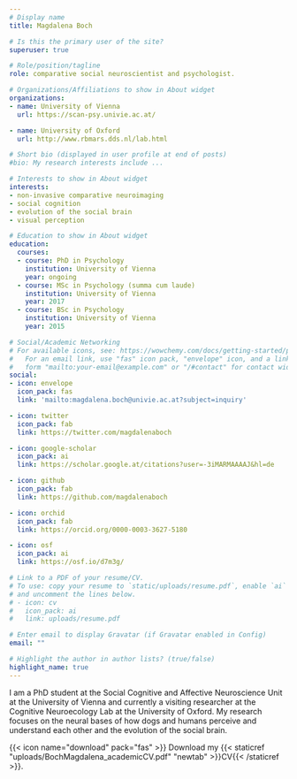 ```yaml
---
# Display name
title: Magdalena Boch

# Is this the primary user of the site?
superuser: true

# Role/position/tagline
role: comparative social neuroscientist and psychologist.

# Organizations/Affiliations to show in About widget
organizations:
- name: University of Vienna
  url: https://scan-psy.univie.ac.at/

- name: University of Oxford
  url: http://www.rbmars.dds.nl/lab.html

# Short bio (displayed in user profile at end of posts)
#bio: My research interests include ...

# Interests to show in About widget
interests:
- non-invasive comparative neuroimaging
- social cognition
- evolution of the social brain
- visual perception

# Education to show in About widget
education:
  courses:
  - course: PhD in Psychology 
    institution: University of Vienna
    year: ongoing
  - course: MSc in Psychology (summa cum laude) 
    institution: University of Vienna
    year: 2017
  - course: BSc in Psychology
    institution: University of Vienna
    year: 2015

# Social/Academic Networking
# For available icons, see: https://wowchemy.com/docs/getting-started/page-builder/#icons
#   For an email link, use "fas" icon pack, "envelope" icon, and a link in the
#   form "mailto:your-email@example.com" or "/#contact" for contact widget.
social:
- icon: envelope
  icon_pack: fas
  link: 'mailto:magdalena.boch@univie.ac.at?subject=inquiry'

- icon: twitter
  icon_pack: fab
  link: https://twitter.com/magdalenaboch

- icon: google-scholar  
  icon_pack: ai
  link: https://scholar.google.at/citations?user=-3iMARMAAAAJ&hl=de

- icon: github
  icon_pack: fab
  link: https://github.com/magdalenaboch

- icon: orchid
  icon_pack: fab
  link: https://orcid.org/0000-0003-3627-5180

- icon: osf
  icon_pack: ai
  link: https://osf.io/d7m3g/

# Link to a PDF of your resume/CV.
# To use: copy your resume to `static/uploads/resume.pdf`, enable `ai` icons in `params.toml`, 
# and uncomment the lines below.
# - icon: cv
#   icon_pack: ai
#   link: uploads/resume.pdf

# Enter email to display Gravatar (if Gravatar enabled in Config)
email: ""

# Highlight the author in author lists? (true/false)
highlight_name: true
---
```


I am a PhD student at the Social Cognitive and Affective Neuroscience Unit at the University of Vienna and currently a visiting researcher at the Cognitive Neuroecology Lab at the University of Oxford. My research focuses on the neural bases of how dogs and humans perceive and understand each other and the evolution of the social brain.

{{< icon name="download" pack="fas" >}} Download my {{< staticref "uploads/BochMagdalena_academicCV.pdf" "newtab" >}}CV{{< /staticref >}}.
